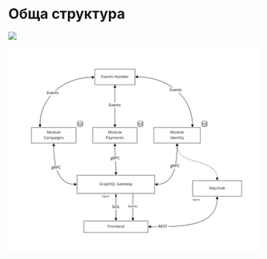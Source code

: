# Обща структура

![](../.gitbook/assets/podkrepi_org_structure.png)

![](../.gitbook/assets/technical-landscape-module-communication.jpg)

